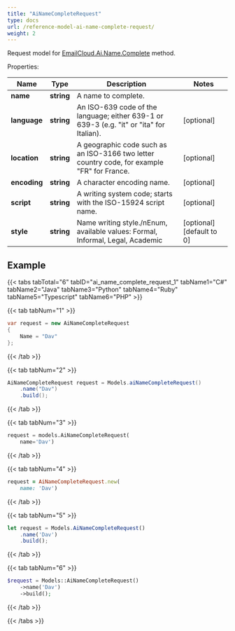 ```yaml
---
title: "AiNameCompleteRequest"
type: docs
url: /reference-model-ai-name-complete-request/
weight: 2
---
```


Request model for [EmailCloud.Ai.Name.Complete](/email/reference-ai-name-api/#complete) method.

Properties:

Name | Type | Description | Notes
---- | ---- | ----------- | -----
**name** |**string**|A name to complete. |
**language** |**string**|An ISO-639 code of the language; either 639-1 or 639-3 (e.g. \"it\" or \"ita\" for Italian).              |[optional] 
**location** |**string**|A geographic code such as an ISO-3166 two letter country code, for example \"FR\" for France.              |[optional] 
**encoding** |**string**|A character encoding name. |[optional] 
**script** |**string**|A writing system code; starts with the ISO-15924 script name. |[optional] 
**style** |**string**|Name writing style./nEnum, available values: Formal, Informal, Legal, Academic |[optional] [default to 0]

## Example

{{< tabs tabTotal="6" tabID="ai_name_complete_request_1" tabName1="C#" tabName2="Java" tabName3="Python" tabName4="Ruby" tabName5="Typescript" tabName6="PHP" >}}

{{< tab tabNum="1" >}}

```csharp
var request = new AiNameCompleteRequest
{ 
    Name = "Dav"
};
```

{{< /tab >}}

{{< tab tabNum="2" >}}

```java
AiNameCompleteRequest request = Models.aiNameCompleteRequest()
    .name("Dav")
    .build();
```

{{< /tab >}}

{{< tab tabNum="3" >}}

```python
request = models.AiNameCompleteRequest(
    name='Dav')
```

{{< /tab >}}

{{< tab tabNum="4" >}}

```ruby
request = AiNameCompleteRequest.new(
    name: 'Dav')
```

{{< /tab >}}

{{< tab tabNum="5" >}}

```typescript
let request = Models.AiNameCompleteRequest()
    .name('Dav')
    .build();
```

{{< /tab >}}

{{< tab tabNum="6" >}}

```php
$request = Models::AiNameCompleteRequest()
    ->name('Dav')
    ->build();
```

{{< /tab >}}

{{< /tabs >}}

